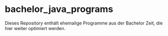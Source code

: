 # bachelor_java_programs

Dieses Repository enthält ehemalige Programme aus der Bachelor Zeit, die hier weiter optimiert werden.